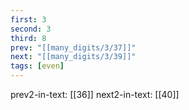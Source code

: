 ```yaml
---
first: 3
second: 3
third: 8
prev: "[[many_digits/3/37]]"
next: "[[many_digits/3/39]]"
tags: [even]
---
```

prev2-in-text: [[36]]
next2-in-text: [[40]]
